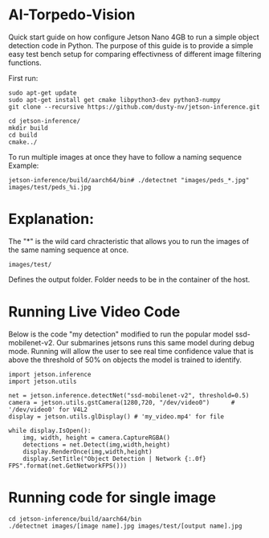 # AI-Torpedo-Vision

Quick start guide on how configure Jetson Nano 4GB to run a simple object detection code in Python.
The purpose of this guide is to provide a simple easy test bench setup for comparing effectivness of different image filtering functions.

First run:
```9
sudo apt-get update
sudo apt-get install get cmake libpython3-dev python3-numpy
git clone --recursive https://github.com/dusty-nv/jetson-inference.git
```
```
cd jetson-inference/
mkdir build
cd build
cmake../
```
To run multiple images at once they have to follow a naming sequence
Example:
```
jetson-inference/build/aarch64/bin# ./detectnet "images/peds_*.jpg" images/test/peds_%i.jpg
```
# Explanation: 
The "*" is the wild card chracteristic that allows you to run the images of the same naming sequence at once.
```
images/test/
```
Defines the output folder. Folder needs to be in the container of the host.

# Running Live Video Code
Below is the code "my detection" modified to run the popular model ssd-mobilenet-v2. Our submarines jetsons runs this same model during debug mode. Running will allow the user to see real time confidence value that is above the threshold of 50% on objects the model is trained to identify.

```
import jetson.inference
import jetson.utils

net = jetson.inference.detectNet("ssd-mobilenet-v2", threshold=0.5)
camera = jetson.utils.gstCamera(1280,720, "/dev/video0")      # '/dev/video0' for V4L2
display = jetson.utils.glDisplay() # 'my_video.mp4' for file

while display.IsOpen():
	img, width, height = camera.CaptureRGBA()
	detections = net.Detect(img,width,height)
	display.RenderOnce(img,width,height)
	display.SetTitle("Object Detection | Network {:.0f} FPS".format(net.GetNetworkFPS()))
```
# Running code for single image
```
cd jetson-inference/build/aarch64/bin
./detectnet images/[image name].jpg images/test/[output name].jpg
```
